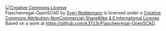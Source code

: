 <a rel="license" href="http://creativecommons.org/licenses/by-nc-sa/4.0/"><img alt="Creative Commons License" style="border-width:0" src="https://i.creativecommons.org/l/by-nc-sa/4.0/88x31.png" /></a><br /><span xmlns:dct="http://purl.org/dc/terms/" property="dct:title">Flaschenregal-OpenSCAD</span> by <a xmlns:cc="http://creativecommons.org/ns#" href="https://github.com/k37z3r" property="cc:attributionName" rel="cc:attributionURL">Sven Reddemann</a> is licensed under a <a rel="license" href="http://creativecommons.org/licenses/by-nc-sa/4.0/">Creative Commons Attribution-NonCommercial-ShareAlike 4.0 International License</a>.<br />Based on a work at <a xmlns:dct="http://purl.org/dc/terms/" href="https://github.com/k37z3r/Flaschenregal-OpenSCAD" rel="dct:source">https://github.com/k37z3r/Flaschenregal-OpenSCAD</a>.
